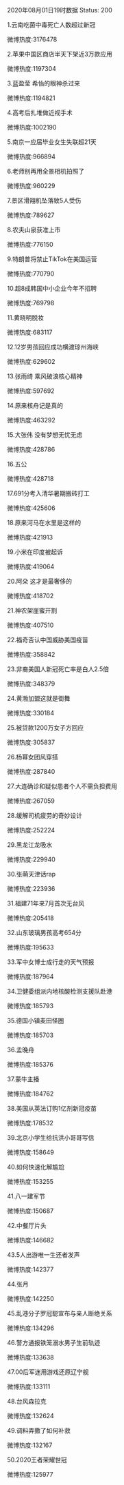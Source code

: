2020年08月01日19时数据
Status: 200

1.云南吃菌中毒死亡人数超过新冠

微博热度:3176478

2.苹果中国区商店半天下架近3万款应用

微博热度:1197304

3.蓝盈莹 希怡的眼神杀过来

微博热度:1194821

4.高考后扎堆做近视手术

微博热度:1002190

5.南京一应届毕业女生失联超21天

微博热度:966894

6.老师别再用全景相机拍照了

微博热度:960229

7.景区滑翔机坠落致5人受伤

微博热度:789627

8.农夫山泉获准上市

微博热度:776150

9.特朗普将禁止TikTok在美国运营

微博热度:770790

10.超8成韩国中小企业今年不招聘

微博热度:769798

11.黄晓明脱妆

微博热度:683117

12.12岁男孩回应成功横渡琼州海峡

微博热度:629602

13.张雨绮 乘风破浪核心精神

微博热度:597692

14.原来核舟记是真的

微博热度:463292

15.大张伟 没有梦想无忧无虑

微博热度:428786

16.五公

微博热度:428718

17.691分考入清华暑期搬砖打工

微博热度:425606

18.原来河马在水里是这样的

微博热度:421913

19.小米在印度被起诉

微博热度:419064

20.阿朵 这才是最奢侈的

微博热度:418702

21.神农架崖蜜开割

微博热度:407510

22.福奇否认中国威胁美国疫苗

微博热度:358842

23.非裔美国人新冠死亡率是白人2.5倍

微博热度:348379

24.黄渤加盟这就是街舞

微博热度:330184

25.被贷款1200万女子方回应

微博热度:305837

26.杨幂女团风穿搭

微博热度:287840

27.大连确诊和疑似患者个人不需负担费用

微博热度:267059

28.缓解司机疲劳的奇妙设计

微博热度:252224

29.黑龙江龙吸水

微博热度:229940

30.张萌天津话rap

微博热度:223936

31.福建71年来7月首次无台风

微博热度:205418

32.山东玻璃男孩高考654分

微博热度:195633

33.军中女博士成行走的天气预报

微博热度:187964

34.卫健委组派内地核酸检测支援队赴港

微博热度:185793

35.德国小镇麦田怪圈

微博热度:185703

36.孟晚舟

微博热度:185376

37.蒙牛主播

微博热度:184762

38.美国从英法订购1亿剂新冠疫苗

微博热度:178532

39.北京小学生给抗洪小哥哥写信

微博热度:158649

40.如何快速化解尴尬

微博热度:153255

41.八一建军节

微博热度:150687

42.中餐厅片头

微博热度:146682

43.5人出游唯一生还者发声

微博热度:142377

44.张月

微博热度:142250

45.乱港分子罗冠聪宣布与亲人断绝关系

微博热度:134296

46.警方通报铁笼溺水男子生前轨迹

微博热度:133638

47.00后军迷用游戏还原辽宁舰

微博热度:133111

48.台风森拉克

微博热度:132624

49.调料弄撒了如何补救

微博热度:132167

50.2020王者荣耀世冠

微博热度:125977

